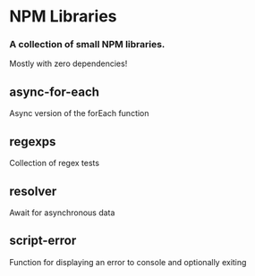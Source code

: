 # NPM Libraries

### A collection of small NPM libraries.
Mostly with zero dependencies!

## async-for-each
Async version of the forEach function

## regexps
Collection of regex tests

## resolver
Await for asynchronous data

## script-error
Function for displaying an error to console and optionally exiting
